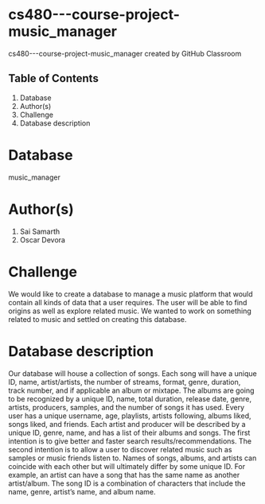 # cs480---course-project-music_manager
cs480---course-project-music_manager created by GitHub Classroom

## Table of Contents
1. Database
2. Author(s)
3. Challenge
4. Database description
 
# Database
music_manager


# Author(s)
1. Sai Samarth
2. Oscar Devora

# Challenge
We would like to create a database to manage a music platform that would contain all kinds of data that a user requires.
The user will be able to find origins as well as explore related music.
We wanted to work on something related to music and settled on creating this database.


# Database description
Our database will house a collection of songs. Each song will have a unique ID, name, artist/artists, the number of streams, format, genre, duration, track number, and if applicable an album or mixtape.
The albums are going to be recognized by a unique ID, name, total duration, release date, genre, artists, producers, samples, and the number of songs it has used.
Every user has a unique username, age, playlists, artists following, albums liked, songs liked, and friends.
Each artist and producer will be described by a unique ID, genre, name, and has a list of their albums and songs.
The first intention is to give better and faster search results/recommendations.
The second intention is to allow a user to discover related music such as samples or music friends listen to.
Names of songs, albums, and artists can coincide with each other but will ultimately differ by some unique ID.
For example, an artist can have a song that has the same name as another artist/album.
The song ID is a combination of characters that include the name, genre, artist’s name, and album name. 

